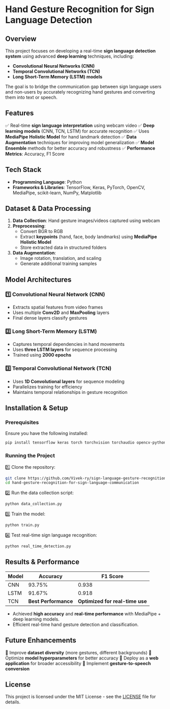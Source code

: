 # Hand Gesture Recognition for Sign Language Detection

## Overview
This project focuses on developing a real-time **sign language detection system** using advanced **deep learning** techniques, including:
- **Convolutional Neural Networks (CNN)**
- **Temporal Convolutional Networks (TCN)**
- **Long Short-Term Memory (LSTM) models**

The goal is to bridge the communication gap between sign language users and non-users by accurately recognizing hand gestures and converting them into text or speech.

## Features
✅ Real-time **sign language interpretation** using webcam video
✅ **Deep learning models** (CNN, TCN, LSTM) for accurate recognition
✅ Uses **MediaPipe Holistic Model** for hand landmark detection
✅ **Data Augmentation** techniques for improving model generalization
✅ **Model Ensemble** methods for better accuracy and robustness
✅ **Performance Metrics**: Accuracy, F1 Score

## Tech Stack
- **Programming Language**: Python
- **Frameworks & Libraries**: TensorFlow, Keras, PyTorch, OpenCV, MediaPipe, scikit-learn, NumPy, Matplotlib

## Dataset & Data Processing
1. **Data Collection**: Hand gesture images/videos captured using webcam
2. **Preprocessing**:
   - Convert BGR to RGB
   - Extract **keypoints** (hand, face, body landmarks) using **MediaPipe Holistic Model**
   - Store extracted data in structured folders
3. **Data Augmentation**:
   - Image rotation, translation, and scaling
   - Generate additional training samples

## Model Architectures
### 1️⃣ **Convolutional Neural Network (CNN)**
- Extracts spatial features from video frames
- Uses multiple **Conv2D** and **MaxPooling** layers
- Final dense layers classify gestures

### 2️⃣ **Long Short-Term Memory (LSTM)**
- Captures temporal dependencies in hand movements
- Uses **three LSTM layers** for sequence processing
- Trained using **2000 epochs**

### 3️⃣ **Temporal Convolutional Network (TCN)**
- Uses **1D Convolutional layers** for sequence modeling
- Parallelizes training for efficiency
- Maintains temporal relationships in gesture recognition

## Installation & Setup
### Prerequisites
Ensure you have the following installed:
```bash
pip install tensorflow keras torch torchvision torchaudio opencv-python mediapipe numpy matplotlib scikit-learn
```

### Running the Project
1️⃣ Clone the repository:
```bash
git clone https://github.com/Vivek-ry/sign-language-gesture-recognition.git
cd hand-gesture-recognition-for-sign-language-communication
```

2️⃣ Run the data collection script:
```bash
python data_collection.py
```

3️⃣ Train the model:
```bash
python train.py
```

4️⃣ Test real-time sign language recognition:
```bash
python real_time_detection.py
```

## Results & Performance
| Model | Accuracy | F1 Score |
|--------|---------|----------|
| CNN | 93.75% | 0.938 |
| LSTM | 91.67% | 0.918 |
| TCN | **Best Performance** | **Optimized for real-time use** |

- Achieved **high accuracy** and **real-time performance** with MediaPipe + deep learning models.
- Efficient real-time hand gesture detection and classification.

## Future Enhancements
🔹 Improve **dataset diversity** (more gestures, different backgrounds)
🔹 Optimize **model hyperparameters** for better accuracy
🔹 Deploy as a **web application** for broader accessibility
🔹 Implement **gesture-to-speech conversion**

## License
This project is licensed under the MIT License - see the [LICENSE](LICENSE) file for details.
